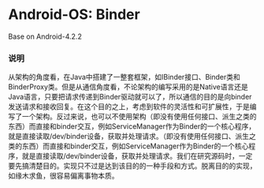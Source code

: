 # Android-OS: Binder
Base on Android-4.2.2

### 说明
从架构的角度看，在Java中搭建了一整套框架，如IBinder接口、Binder类和BinderProxy类。但是从通信角度看，不论架构的编写采用的是Native语言还是Java语言，只要把请求传递到Binder驱动就可以了，所以通信的目的是向binder发送请求和接收回复。在这个目的之上，考虑到软件的灵活性和可扩展性，于是编写了一个架构。反过来说，也可以不使用架构（即没有使用任何接口、派生之类的东西）而直接和binder交互，例如ServiceManager作为Binder的一个核心程序，就是直接读取/dev/binder设备，获取并处理请求。（即没有使用任何接口、派生之类的东西）而直接和binder交互，例如ServiceManager作为Binder的一个核心程序，就是直接读取/dev/binder设备，获取并处理请求。我们在研究源码时，一定要先搞清楚目的。实现只不过是达到该目的的一种手段和方式。脱离目的的实现，如缘木求鱼，很容易偏离事物本质。
